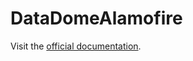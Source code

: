 # DataDomeAlamofire

Visit the [official documentation](https://docs.datadome.co/docs/sdk-ios-alamofire).
